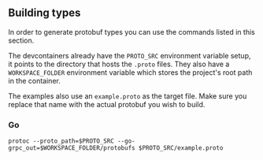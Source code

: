 ## Building types
In order to generate protobuf types you can use the commands listed in this section.

The devcontainers already have the `PROTO_SRC` environment variable setup, it points to the directory that hosts the `.proto` files. They also have a `WORKSPACE_FOLDER` environment variable which stores the project's root path in the container.

The examples also use an `example.proto` as the target file. Make sure you replace that name with the actual protobuf you wish to build.

### Go
```
protoc --proto_path=$PROTO_SRC --go-grpc_out=$WORKSPACE_FOLDER/protobufs $PROTO_SRC/example.proto
```